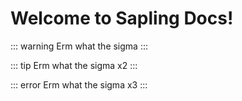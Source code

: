 # Welcome to Sapling Docs!

::: warning
Erm what the sigma
:::

::: tip
Erm what the sigma x2
:::

::: error
Erm what the sigma x3
:::